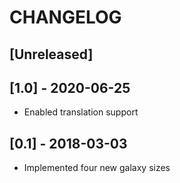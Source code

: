 # CHANGELOG

## [Unreleased]

## [1.0] - 2020-06-25

- Enabled translation support

## [0.1] - 2018-03-03

- Implemented four new galaxy sizes
